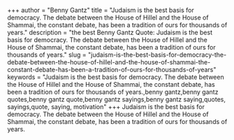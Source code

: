 +++
author = "Benny Gantz"
title = "Judaism is the best basis for democracy. The debate between the House of Hillel and the House of Shammai, the constant debate, has been a tradition of ours for thousands of years."
description = "the best Benny Gantz Quote: Judaism is the best basis for democracy. The debate between the House of Hillel and the House of Shammai, the constant debate, has been a tradition of ours for thousands of years."
slug = "judaism-is-the-best-basis-for-democracy-the-debate-between-the-house-of-hillel-and-the-house-of-shammai-the-constant-debate-has-been-a-tradition-of-ours-for-thousands-of-years"
keywords = "Judaism is the best basis for democracy. The debate between the House of Hillel and the House of Shammai, the constant debate, has been a tradition of ours for thousands of years.,benny gantz,benny gantz quotes,benny gantz quote,benny gantz sayings,benny gantz saying,quotes, sayings,quote, saying, motivation"
+++
Judaism is the best basis for democracy. The debate between the House of Hillel and the House of Shammai, the constant debate, has been a tradition of ours for thousands of years.
